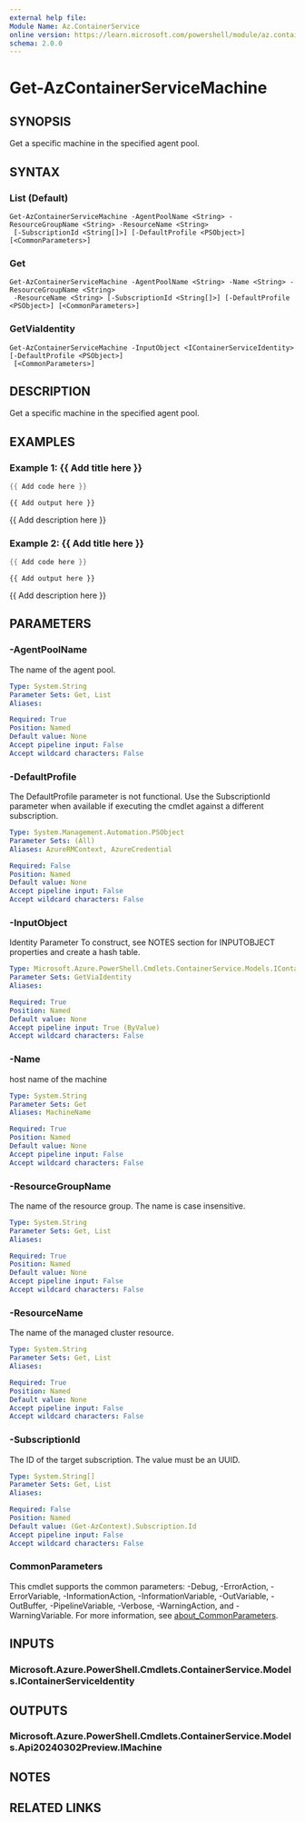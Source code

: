```yaml
---
external help file:
Module Name: Az.ContainerService
online version: https://learn.microsoft.com/powershell/module/az.containerservice/get-azcontainerservicemachine
schema: 2.0.0
---
```


# Get-AzContainerServiceMachine

## SYNOPSIS
Get a specific machine in the specified agent pool.

## SYNTAX

### List (Default)
```
Get-AzContainerServiceMachine -AgentPoolName <String> -ResourceGroupName <String> -ResourceName <String>
 [-SubscriptionId <String[]>] [-DefaultProfile <PSObject>] [<CommonParameters>]
```

### Get
```
Get-AzContainerServiceMachine -AgentPoolName <String> -Name <String> -ResourceGroupName <String>
 -ResourceName <String> [-SubscriptionId <String[]>] [-DefaultProfile <PSObject>] [<CommonParameters>]
```

### GetViaIdentity
```
Get-AzContainerServiceMachine -InputObject <IContainerServiceIdentity> [-DefaultProfile <PSObject>]
 [<CommonParameters>]
```

## DESCRIPTION
Get a specific machine in the specified agent pool.

## EXAMPLES

### Example 1: {{ Add title here }}
```powershell
{{ Add code here }}
```

```output
{{ Add output here }}
```

{{ Add description here }}

### Example 2: {{ Add title here }}
```powershell
{{ Add code here }}
```

```output
{{ Add output here }}
```

{{ Add description here }}

## PARAMETERS

### -AgentPoolName
The name of the agent pool.

```yaml
Type: System.String
Parameter Sets: Get, List
Aliases:

Required: True
Position: Named
Default value: None
Accept pipeline input: False
Accept wildcard characters: False
```

### -DefaultProfile
The DefaultProfile parameter is not functional.
Use the SubscriptionId parameter when available if executing the cmdlet against a different subscription.

```yaml
Type: System.Management.Automation.PSObject
Parameter Sets: (All)
Aliases: AzureRMContext, AzureCredential

Required: False
Position: Named
Default value: None
Accept pipeline input: False
Accept wildcard characters: False
```

### -InputObject
Identity Parameter
To construct, see NOTES section for INPUTOBJECT properties and create a hash table.

```yaml
Type: Microsoft.Azure.PowerShell.Cmdlets.ContainerService.Models.IContainerServiceIdentity
Parameter Sets: GetViaIdentity
Aliases:

Required: True
Position: Named
Default value: None
Accept pipeline input: True (ByValue)
Accept wildcard characters: False
```

### -Name
host name of the machine

```yaml
Type: System.String
Parameter Sets: Get
Aliases: MachineName

Required: True
Position: Named
Default value: None
Accept pipeline input: False
Accept wildcard characters: False
```

### -ResourceGroupName
The name of the resource group.
The name is case insensitive.

```yaml
Type: System.String
Parameter Sets: Get, List
Aliases:

Required: True
Position: Named
Default value: None
Accept pipeline input: False
Accept wildcard characters: False
```

### -ResourceName
The name of the managed cluster resource.

```yaml
Type: System.String
Parameter Sets: Get, List
Aliases:

Required: True
Position: Named
Default value: None
Accept pipeline input: False
Accept wildcard characters: False
```

### -SubscriptionId
The ID of the target subscription.
The value must be an UUID.

```yaml
Type: System.String[]
Parameter Sets: Get, List
Aliases:

Required: False
Position: Named
Default value: (Get-AzContext).Subscription.Id
Accept pipeline input: False
Accept wildcard characters: False
```

### CommonParameters
This cmdlet supports the common parameters: -Debug, -ErrorAction, -ErrorVariable, -InformationAction, -InformationVariable, -OutVariable, -OutBuffer, -PipelineVariable, -Verbose, -WarningAction, and -WarningVariable. For more information, see [about_CommonParameters](http://go.microsoft.com/fwlink/?LinkID=113216).

## INPUTS

### Microsoft.Azure.PowerShell.Cmdlets.ContainerService.Models.IContainerServiceIdentity

## OUTPUTS

### Microsoft.Azure.PowerShell.Cmdlets.ContainerService.Models.Api20240302Preview.IMachine

## NOTES

## RELATED LINKS

